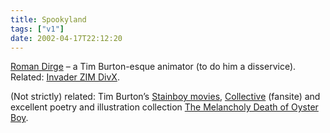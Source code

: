 ```yaml
---
title: Spookyland
tags: ["v1"]
date: 2002-04-17T22:12:20
---
```


[Roman Dirge][1] &#8211; a Tim Burton-esque animator (to do him a disservice). Related: [Invader ZIM DivX][2].

(Not strictly) related: Tim Burton&#8217;s [Stainboy movies][3], [Collective][4] (fansite) and excellent poetry and illustration collection [The Melancholy Death of Oyster Boy][5].

[1]: http://www.spookyland.com/
[2]: http://yourmom.sh/zim/
[3]: http://atomfilms.shockwave.com/af/spotlights/stainboy/
[4]: http://www.timburtoncollective.com/
[5]: http://www.amazon.com/exec/obidos/ASIN/0688156819/ohsky07 "The Melancholy Death of Oyster Boy on amazon.com"
